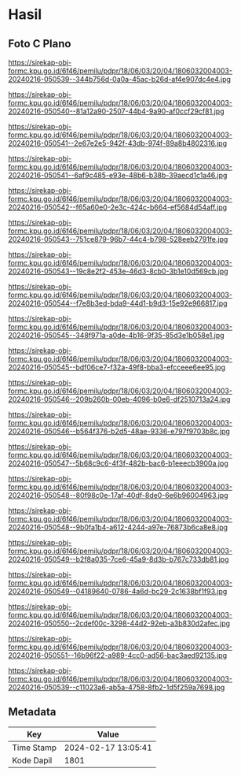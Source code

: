 # Hasil

## Foto C Plano

https://sirekap-obj-formc.kpu.go.id/6f46/pemilu/pdpr/18/06/03/20/04/1806032004003-20240216-050539--344b756d-0a0a-45ac-b26d-af4e907dc4e4.jpg

https://sirekap-obj-formc.kpu.go.id/6f46/pemilu/pdpr/18/06/03/20/04/1806032004003-20240216-050540--81a12a90-2507-44b4-9a90-af0ccf29cf81.jpg

https://sirekap-obj-formc.kpu.go.id/6f46/pemilu/pdpr/18/06/03/20/04/1806032004003-20240216-050541--2e67e2e5-942f-43db-974f-89a8b4802316.jpg

https://sirekap-obj-formc.kpu.go.id/6f46/pemilu/pdpr/18/06/03/20/04/1806032004003-20240216-050541--6af9c485-e93e-48b6-b38b-39aecd1c1a46.jpg

https://sirekap-obj-formc.kpu.go.id/6f46/pemilu/pdpr/18/06/03/20/04/1806032004003-20240216-050542--f65a60e0-2e3c-424c-b664-ef5684d54aff.jpg

https://sirekap-obj-formc.kpu.go.id/6f46/pemilu/pdpr/18/06/03/20/04/1806032004003-20240216-050543--751ce879-96b7-44c4-b798-528eeb2791fe.jpg

https://sirekap-obj-formc.kpu.go.id/6f46/pemilu/pdpr/18/06/03/20/04/1806032004003-20240216-050543--19c8e2f2-453e-46d3-8cb0-3b1e10d569cb.jpg

https://sirekap-obj-formc.kpu.go.id/6f46/pemilu/pdpr/18/06/03/20/04/1806032004003-20240216-050544--f7e8b3ed-bda9-44d1-b9d3-15e92e966817.jpg

https://sirekap-obj-formc.kpu.go.id/6f46/pemilu/pdpr/18/06/03/20/04/1806032004003-20240216-050545--348f971a-a0de-4b16-9f35-85d3e1b058e1.jpg

https://sirekap-obj-formc.kpu.go.id/6f46/pemilu/pdpr/18/06/03/20/04/1806032004003-20240216-050545--bdf06ce7-f32a-49f8-bba3-efcceee6ee95.jpg

https://sirekap-obj-formc.kpu.go.id/6f46/pemilu/pdpr/18/06/03/20/04/1806032004003-20240216-050546--209b260b-00eb-4096-b0e6-df2510713a24.jpg

https://sirekap-obj-formc.kpu.go.id/6f46/pemilu/pdpr/18/06/03/20/04/1806032004003-20240216-050546--b564f376-b2d5-48ae-9336-e797f9703b8c.jpg

https://sirekap-obj-formc.kpu.go.id/6f46/pemilu/pdpr/18/06/03/20/04/1806032004003-20240216-050547--5b68c9c6-4f3f-482b-bac6-b1eeecb3900a.jpg

https://sirekap-obj-formc.kpu.go.id/6f46/pemilu/pdpr/18/06/03/20/04/1806032004003-20240216-050548--80f98c0e-17af-40df-8de0-6e6b96004963.jpg

https://sirekap-obj-formc.kpu.go.id/6f46/pemilu/pdpr/18/06/03/20/04/1806032004003-20240216-050548--9b0fa1b4-a612-4244-a97e-76873b6ca8e8.jpg

https://sirekap-obj-formc.kpu.go.id/6f46/pemilu/pdpr/18/06/03/20/04/1806032004003-20240216-050549--b2f8a035-7ce6-45a9-8d3b-b767c733db81.jpg

https://sirekap-obj-formc.kpu.go.id/6f46/pemilu/pdpr/18/06/03/20/04/1806032004003-20240216-050549--04189640-0786-4a6d-bc29-2c1638bf1f93.jpg

https://sirekap-obj-formc.kpu.go.id/6f46/pemilu/pdpr/18/06/03/20/04/1806032004003-20240216-050550--2cdef00c-3298-44d2-92eb-a3b830d2afec.jpg

https://sirekap-obj-formc.kpu.go.id/6f46/pemilu/pdpr/18/06/03/20/04/1806032004003-20240216-050551--16b96f22-a989-4cc0-ad56-bac3aed92135.jpg

https://sirekap-obj-formc.kpu.go.id/6f46/pemilu/pdpr/18/06/03/20/04/1806032004003-20240216-050539--c11023a6-ab5a-4758-8fb2-1d5f259a7698.jpg


## Metadata

| Key        | Value               |
| ---------- | ------------------- |
| Time Stamp | 2024-02-17 13:05:41 |
| Kode Dapil | 1801                |



